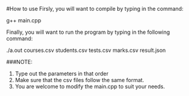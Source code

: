 #How to use
Firsly, you will want to compile by typing in the command:

g++ main.cpp

Finally, you will want to run the program by typing in the following command:

./a.out courses.csv students.csv tests.csv marks.csv result.json

###NOTE:

1. Type out the parameters in that order
2. Make sure that the csv files follow the same format.
3. You are welcome to modify the main.cpp to suit your needs.
